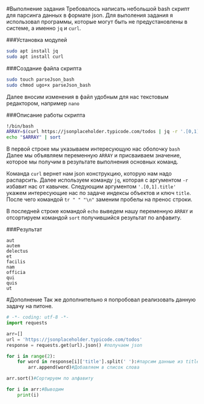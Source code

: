 #Выполнение задания
Требовалось написать небольшой bash скрипт для парсинга данных в формате json.
Для выполения задания я использовал программы, которые могут быть не предустановлены в системе, а именно
 `jq` и `curl`.

###Установка модулей
````bash
sudo apt install jq
sudo apt install curl
````
###Создание файла скрипта
````bash
sudo touch parseJson_bash
sudo chmod ugo+x parseJson_bash
````
Далее вносим изменения в файл удобным для нас текстовым редактором, например `nano`

###Описание работы скрипта
```bash
!/bin/bash
ARRAY=$(curl https://jsonplaceholder.typicode.com/todos | jq -r '.[0,1].title' | tr " " "\n")
echo "$ARRAY" | sort
```
В первой строке мы указываем интересующую нас оболочку `bash`
Далее мы объявляем переменную `ARRAY` и  присваиваем значение, которое мы получим
в результате выполнения основных команд.

Команда `curl` вернет нам json конструкцию, которую нам надо распарсить.
Далее используем команду `jq`, которая с аргументом `-r` избавит нас от кавычек. 
Следующим аргументом `'.[0,1].title'` укажем интересующие нас по задаче индексы объектов и ключ
`title`. После чего командой `tr " " "\n"` заменим пробелы на пренос строки.

В последней строке командой `echo` выведем нашу переменную `ARRAY` и отсортируем
командой `sort` получившийся результат по алфавиту. 

###Результат
```text
aut
autem
delectus
et
facilis
nam
officia
qui
quis
ut
```

#Дополнение
Так же дополнительно я попробовал реализовать данную задачу на питоне.
```python
# -*- coding: utf-8 -*-
import requests

arr=[]
url = 'https://jsonplaceholder.typicode.com/todos'
response = requests.get(url).json() #получаем json

for i in range(2):
    for word in response[i]['title'].split(' '):#парсим данные из title
        arr.append(word)#Добавляем в список слова

arr.sort()#Сортируем по алфавиту

for i in arr:#Выводим
    print(i)
```
